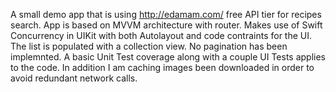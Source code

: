 A small demo app that is using http://edamam.com/ free API tier for recipes search.
App is based on MVVM architecture with router. Makes use of Swift Concurrency in UIKit with both Autolayout and code contraints for the UI. The list is populated with a collection view. No pagination has been implemnted.
A basic Unit Test coverage along with a couple UI Tests applies to the code.
In addition I am caching images been downloaded in order to avoid redundant network calls. 
